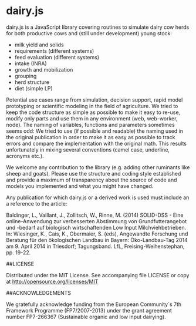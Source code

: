 dairy.js
========

dairy.js is a JavaScript library covering routines to simulate dairy cow herds for both productive cows and 
(still under development) young stock:

  * milk yield and solids
  * requirements (different systems)
  * feed evaluation (different systems)
  * intake (INRA)
  * growth and mobilization
  * grouping
  * herd structure
  * diet (simple LP)

Potential use cases range from simulation, decision support, rapid model prototyping or scientific modeling in the field of agriculture.
We tried to keep the code structure as simple as possible to make it easy to re-use, modify only parts and use them in any environment (web, web-worker, node). The naming of variables, functions and parameters sometimes seems odd: We tried to use (if possible and readable) the naming used in the original publication in order to make it as easy as possible to track errors and compare the implementation with the original math. This results unfortunately in mixing several conventions (camel case, underline, acronyms etc.).

We welcome any contribution to the library (e.g. adding other ruminants like sheep and goats). Please use the structure and coding style established and provide a maximum of transparency about the source of code and models you implemented and what you might have changed.

Any publication for which dairy.js or a derived work is used must include an a reference to the article:

Baldinger, L., Vaillant, J., Zollitsch, W., Rinne, M. (2014) SOLID-DSS - Eine online-Anwendung zur verbesserten 
Abstimmung von Grundfutterangebot und -bedarf auf biologisch wirtschaftenden Low Input Milchviehbetrieben.
In: Wiesinger, K., Cais, K., Obermaier, S. (eds), Angewandte Forschung und Beratung für den ökologischen Landbau in 
Bayern: Öko-Landbau-Tag 2014 am 9. April 2014 in Triesdorf; Tagungsband. LfL, Freising-Weihenstephan, pp. 19-22.

##LICENSE

Distributed under the MIT License. See accompanying file LICENSE or copy at http://opensource.org/licenses/MIT

##ACKNOWLEDGEMENTS

We gratefully acknowledge funding from the European Community´s 7th Framework Programme (FP7/2007-2013) under the grant 
agreement number FP7-266367 (Sustainable organic and low input dairying).
